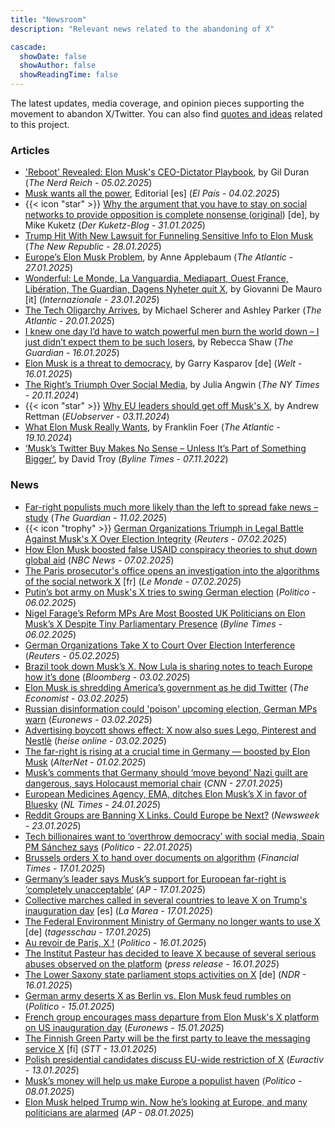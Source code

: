 ```yaml
---
title: "Newsroom"
description: "Relevant news related to the abandoning of X"

cascade:
  showDate: false
  showAuthor: false
  showReadingTime: false
---
```


The latest updates, media coverage, and opinion pieces supporting the movement to abandon X/Twitter. You can also find [quotes and ideas](/quotes) related to this project.

### Articles
* ['Reboot' Revealed: Elon Musk's CEO-Dictator Playbook](https://www.thenerdreich.com/reboot-elon-musk-ceo-dictator-doge/), by Gil Duran (_The Nerd Reich - 05.02.2025_)
* [Musk wants all the power](https://elpais.com/opinion/2025-02-04/musk-quiere-todo-el-poder.html), Editorial [es] (_El País - 04.02.2025_)
* {{< icon "star" >}} [Why the argument that you have to stay on social networks to provide opposition is complete nonsense
](/posts/why-stay-on-social-media-makes-no-sense/) ([original](https://www.kuketz-blog.de/warum-das-argument-man-muesse-in-sozialen-netzwerken-bleiben-um-opposition-zu-leisten-voelliger-unsinn-ist/)) [de], by Mike Kuketz (_Der Kuketz-Blog - 31.01.2025_)
* [Trump Hit With New Lawsuit for Funneling Sensitive Info to Elon Musk](https://newrepublic.com/post/190784/trump-lawsuit-funneling-info-federal-workers-elon-musk) (_The New Republic - 28.01.2025_)
* [Europe’s Elon Musk Problem](https://www.theatlantic.com/magazine/archive/2025/03/musk-tech-oligarch-european-election-influence/681453/), by Anne Applebaum (_The Atlantic - 27.01.2025_)
* [Wonderful: Le Monde, La Vanguardia, Mediapart, Ouest France, Libération, The Guardian, Dagens Nyheter quit X](https://www.internazionale.it/magazine/giovanni-de-mauro/2025/01/23/meraviglioso), by Giovanni De Mauro [it] (_Internazionale - 23.01.2025_)
* [The Tech Oligarchy Arrives](https://www.theatlantic.com/politics/archive/2025/01/tech-zuckerberg-trump-inauguration-oligarchy/681381/), by Michael Scherer and Ashley Parker (_The Atlantic - 20.01.2025_)
* [I knew one day I’d have to watch powerful men burn the world down – I just didn’t expect them to be such losers](https://www.theguardian.com/commentisfree/2025/jan/16/i-knew-one-day-id-have-to-watch-powerful-men-burn-the-world-down-i-just-didnt-expect-them-to-be-such-losers?CMP=fb_gu#Echobox=1737041303), by Rebecca Shaw (_The Guardian - 16.01.2025_)
* [Elon Musk is a threat to democracy](https://www.welt.de/debatte/kommentare/article255131604/Garri-Kasparow-Elon-Musk-ist-eine-Gefahr-fuer-die-Demokratie.html), by Garry Kasparov [de] (_Welt - 16.01.2025_)
* [The Right’s Triumph Over Social Media](https://www.nytimes.com/2024/11/20/opinion/trump-musk-social-media.html), by Julia Angwin (_The NY Times - 20.11.2024_)
* {{< icon "star" >}} [Why EU leaders should get off Musk's X](https://euobserver.com/EU%20&%20the%20World/ar1eb43d53), by Andrew Rettman (_EUobserver - 03.11.2024_)
* [What Elon Musk Really Wants](https://www.theatlantic.com/books/archive/2024/10/donald-trump-is-elon-musks-trojan-horse/680309/), by Franklin Foer (_The Atlantic - 19.10.2024_)
* [‘Musk’s Twitter Buy Makes No Sense – Unless It’s Part of Something Bigger’](https://bylinetimes.com/2022/11/07/musks-twitter-buy-makes-no-sense-unless-its-part-of-something-bigger/), by David Troy (_Byline Times - 07.11.2022_)

### News
* [Far-right populists much more likely than the left to spread fake news – study](https://www.theguardian.com/world/2025/feb/11/far-right-mps-fake-news-misinformation-left-study) (_The Guardian - 11.02.2025_)
* {{< icon "trophy" >}} [German Organizations Triumph in Legal Battle Against Musk's X Over Election Integrity](https://archive.is/czA6K) (_Reuters - 07.02.2025_)
* [How Elon Musk boosted false USAID conspiracy theories to shut down global aid](https://www.nbcnews.com/politics/doge/elon-musk-boosted-false-usaid-conspiracy-theories-global-aid-rcna190646) (_NBC News - 07.02.2025_)
* [The Paris prosecutor's office opens an investigation into the algorithms of the social network X](https://www.lemonde.fr/pixels/article/2025/02/07/le-parquet-de-paris-ouvre-une-enquete-sur-les-algorithmes-du-reseau-social-x_6536320_4408996.html) [fr] (_Le Monde - 07.02.2025_)
* [Putin’s bot army on Musk's X tries to swing German election](https://www.politico.eu/article/germany-election-flood-social-media-x-russia-bots-kremlin-operation-false-news/) (_Politico - 06.02.2025_)
* [Nigel Farage’s Reform MPs Are Most Boosted UK Politicians on Elon Musk’s X Despite Tiny Parliamentary Presence](https://bylinetimes.com/2025/02/06/nigel-farages-reform-mps-are-most-boosted-uk-politicians-on-elon-musks-x-despite-tiny-parliamentary-presence/) (_Byline Times - 06.02.2025_)
* [German Organizations Take X to Court Over Election Interference](https://www.reuters.com/world/europe/german-activists-sue-x-demanding-election-influence-data-2025-02-05/6) (_Reuters - 05.02.2025_)
* [Brazil took down Musk’s X. Now Lula is sharing notes to teach Europe how it’s done](https://ca.news.yahoo.com/brazil-took-musk-won-now-100000060.html) (_Bloomberg - 03.02.2025_)
* [Elon Musk is shredding America’s government as he did Twitter](https://www.economist.com/united-states/2025/02/03/elon-musk-is-shredding-americas-government-as-he-did-twitter) (_The Economist - 03.02.2025_)
* [Russian disinformation could 'poison' upcoming election, German MPs warn](https://www.euronews.com/my-europe/2025/02/03/russian-disinformation-could-poison-upcoming-election-german-mps-warn) (_Euronews - 03.02.2025_)
* [Advertising boycott shows effect: X now also sues Lego, Pinterest and Nestlè](https://www.heise.de/en/news/Advertising-boycott-shows-effect-X-now-also-sues-Lego-Pinterest-and-Nestle-10267493.html) (_heise online - 03.02.2025_)
* [The far-right is rising at a crucial time in Germany — boosted by Elon Musk](https://www.alternet.org/germany-musk/) (_AlterNet - 01.02.2025_)
* [Musk’s comments that Germany should ‘move beyond’ Nazi guilt are dangerous, says Holocaust memorial chair](https://edition.cnn.com/2025/01/27/europe/israel-holocaust-memorial-chair-musk-criticism-intl/index.html) (_CNN - 27.01.2025_)
* [European Medicines Agency, EMA, ditches Elon Musk’s X in favor of Bluesky](https://nltimes.nl/2025/01/24/european-medicines-agency-ditches-elon-musks-x-favor-bluesky) (_NL Times - 24.01.2025_)
* [Reddit Groups are Banning X Links. Could Europe be Next?](https://www.newsweek.com/reddit-banning-x-links-2019994) (_Newsweek - 23.01.2025_)
* [Tech billionaires want to ‘overthrow democracy’ with social media, Spain PM Sánchez says](https://www.politico.eu/article/spain-pedro-sanchez-big-tech-billionaires-democracy-social-media/) (_Politico - 22.01.2025_)
* [Brussels orders X to hand over documents on algorithm](https://www.ft.com/content/a6dc562c-4fa0-4ec6-9f3a-ad3be594bc7c) (_Financial Times - 17.01.2025_)
* [Germany’s leader says Musk’s support for European far-right is ‘completely unacceptable’](https://apnews.com/article/germany-scholz-elon-musk-far-right-afd-95cc5325bde8f5a0065da9dad98da926) (_AP - 17.01.2025_)
* [Collective marches called in several countries to leave X on Trump's inauguration day](https://www.lamarea.com/2025/01/17/convocadas-en-varios-paises-marchas-colectivas-de-x-el-20-de-enero-dia-de-la-investidura-de-trump/) [es] (_La Marea - 17.01.2025_)
* [The Federal Environment Ministry of Germany no longer wants to use X](https://www.tagesschau.de/inland/ministerien-verlassen-x-100.html) [de] (_tagesschau - 17.01.2025_)
* [Au revoir de Paris, X !](https://www.politico.eu/article/emmanuel-macron-france-paris-donald-trump-x-social-media-weapons-intelligence/) (_Politico - 16.01.2025_)
* [The Institut Pasteur has decided to leave X because of several serious abuses observed on the platform](https://www.pasteur.fr/en/home/press-area/press-documents/institut-pasteur-decides-leave-x) (_press release - 16.01.2025_)
* [The Lower Saxony state parliament stops activities on X](https://www.ndr.de/nachrichten/niedersachsen/Plattform-X-Niedersaechsischer-Landtag-stellt-Aktivitaeten-ein,landtag6584.html) [de] (_NDR - 16.01.2025_)
* [German army deserts X as Berlin vs. Elon Musk feud rumbles on](https://www.politico.eu/article/german-army-deserts-x-feud-between-berlin-elon-musk-afd/) (_Politico - 15.01.2025_)
* [French group encourages mass departure from Elon Musk's X platform on US inauguration day](https://www.euronews.com/next/2025/01/15/french-group-encourages-mass-departure-from-elon-musks-x-platform-on-us-inauguration-day) (_Euronews - 15.01.2025_)
* [The Finnish Green Party will be the first party to leave the messaging service X](https://www.sttinfo.fi/tiedote/70809667/vihreat-poistuu-ensimmaisena-puolueena-viestipalvelu-xsta-nain-puheenjohtaja-sofia-virta-perustelee-paatosta?publisherId=69818932) [fi] (_STT - 13.01.2025_)
* [Polish presidential candidates discuss EU-wide restriction of X](https://www.euractiv.com/section/politics/news/polish-presidential-candidates-discuss-eu-wide-restriction-of-x/) (_Euractiv - 13.01.2025_)
* [Musk’s money will help us make Europe a populist haven](https://www.politico.eu/article/us-steve-bannon-elon-musk-wealth-and-influence-are-weapons-to-advance-maga-aligned-goals-in-europe/) (_Politico - 08.01.2025_)
* [Elon Musk helped Trump win. Now he’s looking at Europe, and many politicians are alarmed](https://apnews.com/article/elon-musk-europe-politics-germany-uk-f50d69d0d192a2d81c95f5d64c6d4acd) (_AP - 08.01.2025_)
